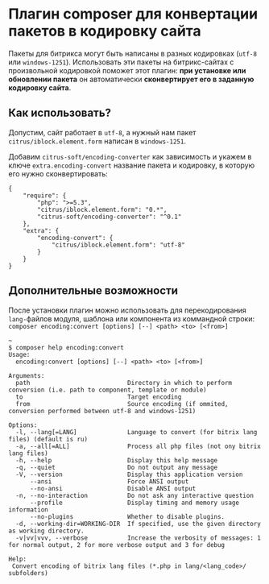 # Плагин composer для конвертации пакетов в кодировку сайта

Пакеты для битрикса могут быть написаны в разных кодировках (`utf-8` или `windows-1251`). Использовать эти пакеты на битрикс-сайтах с произвольной кодировкой поможет этот плагин: **при установке или обновлении пакета** он автоматически **сконвертирует его в заданную кодировку сайта**.

## Как использовать?

Допустим, сайт работает в `utf-8`, а нужный нам пакет `citrus/iblock.element.form` написан в `windows-1251`.

Добавим `citrus-soft/encoding-converter` как зависимость и укажем в ключе `extra.encoding-convert` название пакета и кодировку, в которую его нужно сконвертировать:

```
{
    "require": {
        "php": ">=5.3",
        "citrus/iblock.element.form": "0.*",
        "citrus-soft/encoding-converter": "^0.1"
    },
    "extra": {
    	"encoding-convert": {
    		"citrus/iblock.element.form": "utf-8"
    	}
    }
}
```

## Дополнительные возможности

После установки плагин можно использовать для перекодирования `lang-`файлов модуля, шаблона или компонента из коммандной строки: `composer encoding:convert [options] [--] <path> <to> [<from>]`

```
~
$ composer help encoding:convert
Usage:
  encoding:convert [options] [--] <path> <to> [<from>]

Arguments:
  path                           Directory in which to perform conversion (i.e. path to component, template or module)
  to                             Target encoding
  from                           Source encoding (if ommited, conversion performed between utf-8 and windows-1251)

Options:
  -l, --lang[=LANG]              Language to convert (for bitrix lang files) (default is ru)
  -a, --all[=ALL]                Process all php files (not ony bitrix lang files)
  -h, --help                     Display this help message
  -q, --quiet                    Do not output any message
  -V, --version                  Display this application version
      --ansi                     Force ANSI output
      --no-ansi                  Disable ANSI output
  -n, --no-interaction           Do not ask any interactive question
      --profile                  Display timing and memory usage information
      --no-plugins               Whether to disable plugins.
  -d, --working-dir=WORKING-DIR  If specified, use the given directory as working directory.
  -v|vv|vvv, --verbose           Increase the verbosity of messages: 1 for normal output, 2 for more verbose output and 3 for debug

Help:
 Convert encoding of bitrix lang files (*.php in lang/<lang_code>/ subfolders)

```